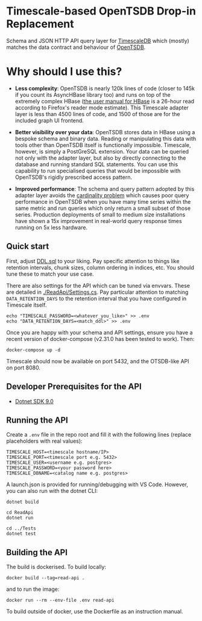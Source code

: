 # Timescale-based OpenTSDB Drop-in Replacement

Schema and JSON HTTP API query layer for [TimescaleDB](https://github.com/timescale/timescaledb) which (mostly) matches the data contract and behaviour of [OpenTSDB](http://opentsdb.net/docs/build/html/api_http/query/index.html).

# Why should I use this?

 - **Less complexity**: OpenTSDB is nearly 120k lines of code (closer to 145k if you count its AsyncHBase library too) and runs on top of the extremely complex HBase ([the user manual for HBase](https://hbase.apache.org/book.html) is a 26-hour read according to Firefox's reader mode estimate). This Timescale adapter layer is less than 4500 lines of code, and 1500 of those are for the included graph UI frontend.

 - **Better visibility over your data**: OpenTSDB stores data in HBase using a bespoke schema and binary data. Reading or manipulating this data with tools other than OpenTSDB itself is functionally impossible. Timescale, however, is simply a PostGreSQL extension. Your data can be queried not only with the adapter layer, but also by directly connecting to the database and running standard SQL statements. You can use this capability to run specialised queries that would be impossible with OpenTSDB's rigidly prescribed access pattern.

 - **Improved performance**: The schema and query pattern adopted by this adapter layer avoids the [cardinality problem](https://opentsdb.net/docs/build/html/user_guide/writing/index.html#time-series-cardinality) which causes poor query performance in OpenTSDB when you have many time series within the same metric and run queries which only return a small subset of those series. Production deployments of small to medium size installations have shown a 15x improvement in real-world query response times running on 5x less hardware.

## Quick start

First, adjust [DDL.sql](./DDL.sql) to your liking. Pay specific attention to things like retention intervals, chunk sizes, column ordering in indices, etc. You should tune these to match your use case.

There are also settings for the API which can be tuned via envvars. These are detailed in [./ReadApi/Settings.cs](./ReadApi/Settings.cs). Pay particular attention to matching `DATA_RETENTION_DAYS` to the retention interval that you have configured in Timescale itself.

```shell
echo "TIMESCALE_PASSWORD=<whatever_you_like>" >> .env
echo "DATA_RETENTION_DAYS=<match_ddl>" >> .env
```

Once you are happy with your schema and API settings, ensure you have a recent version of docker-compose (v2.31.0 has been tested to work). Then:

```shell
docker-compose up -d
```

Timescale should now be available on port 5432, and the OTSDB-like API on port 8080.

## Developer Prerequisites for the API

 - [Dotnet SDK 9.0](https://dotnet.microsoft.com/en-us/download/dotnet/9.0)

## Running the API

Create a `.env` file in the repo root and fill it with the following lines (replace placeholders with real values):

```
TIMESCALE_HOST=<timescale hostname/IP>
TIMESCALE_PORT=<timescale port e.g. 5432>
TIMESCALE_USER=<username e.g. postgres>
TIMESCALE_PASSWORD=<your password here>
TIMESCALE_DBNAME=<catalog name e.g. postgres>
```

A launch.json is provided for running/debugging with VS Code. However, you can also run with the dotnet CLI:

```shell
dotnet build

cd ReadApi
dotnet run

cd ../Tests
dotnet test
```

## Building the API

The build is dockerised. To build locally:

```shell
docker build --tag=read-api .
```

and to run the image:

```shell
docker run --rm --env-file .env read-api
```

To build outside of docker, use the Dockerfile as an instruction manual.
